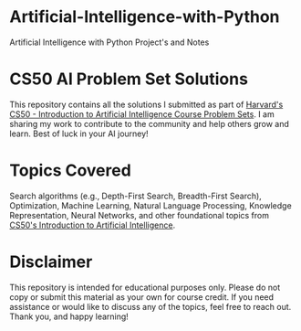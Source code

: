 # Artificial-Intelligence-with-Python
Artificial Intelligence with Python Project's and Notes


# CS50 AI Problem Set Solutions
This repository contains all the solutions I submitted as part of [Harvard's CS50 - Introduction to Artificial Intelligence Course Problem Sets](https://cs50.harvard.edu/ai/2022/). I am sharing my work to contribute to the community and help others grow and learn. Best of luck in your AI journey!

# Topics Covered
Search algorithms (e.g., Depth-First Search, Breadth-First Search), Optimization, Machine Learning, Natural Language Processing, Knowledge Representation, Neural Networks, and other foundational topics from [CS50's Introduction to Artificial Intelligence](https://cs50.harvard.edu/ai/2022/).

# Disclaimer
This repository is intended for educational purposes only. Please do not copy or submit this material as your own for course credit. If you need assistance or would like to discuss any of the topics, feel free to reach out. Thank you, and happy learning!